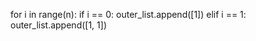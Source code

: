 for i in range(n):
        if i == 0:
            outer_list.append([1])
        elif i == 1:
            outer_list.append([1, 1])
